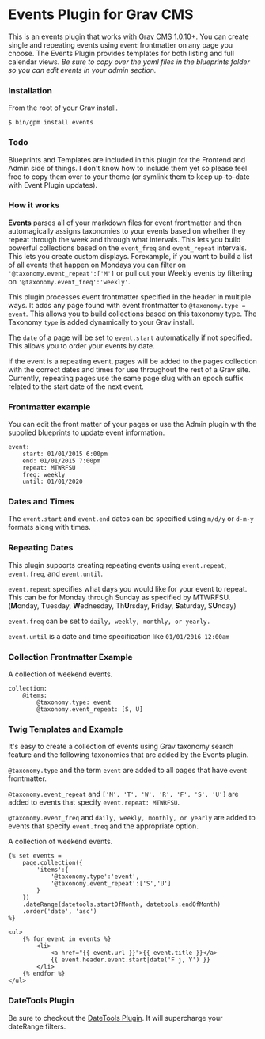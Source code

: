 # Events Plugin for Grav CMS

This is an events plugin that works with [Grav CMS](http://getgrav.org)  1.0.10+. You can create single and repeating events using `event` frontmatter on any page you choose. The Events Plugin provides templates for both listing and full calendar views. *Be sure to copy over the yaml files in the blueprints folder so you can edit events in your admin section.*

### Installation

From the root of your Grav install.

```
$ bin/gpm install events
```

### Todo

Blueprints and Templates are included in this plugin for the Frontend and Admin side of things. I don't know how to include them yet so please feel free to copy them over to your theme (or symlink them to keep up-to-date with Event Plugin updates).

### How it works

**Events** parses all of your markdown files for event frontmatter and then automagically assigns taxonomies to your events based on whether they repeat through the week and through what intervals. This lets you build powerful collections based on the `event_freq` and `event_repeat` intervals. This lets you create custom displays. Forexample, if you want to build a list of all events that happen on Mondays you can filter on `'@taxonomy.event_repeat':['M']` or pull out your Weekly events by filtering on `'@taxonomy.event_freq':'weekly'`. 

This plugin processes event frontmatter specified in the header in multiple ways. It adds any page found with event frontmatter to `@taxonomy.type = event`. This allows you to build collections based on this taxonomy type. The Taxonomy `type` is added dynamically to your Grav install. 

The `date` of a page will be set to `event.start` automatically if not specified. This allows you to order your events by date.

If the event is a repeating event, pages will be added to the pages collection with the correct dates and times for use throughout the rest of a Grav site. Currently, repeating pages use the same page slug with an epoch suffix related to the start date of the next event.

### Frontmatter example

You can edit the front matter of your pages or use the Admin plugin with the supplied blueprints to update event information.

```
event:
    start: 01/01/2015 6:00pm
    end: 01/01/2015 7:00pm
    repeat: MTWRFSU
    freq: weekly
    until: 01/01/2020
```

### Dates and Times

The `event.start` and `event.end` dates can be specified using `m/d/y` or `d-m-y` formats along with times.

### Repeating Dates

This plugin supports creating repeating events using `event.repeat`, `event.freq`, and `event.until`. 

`event.repeat` specifies what days you would like for your event to repeat. This can be for Monday through Sunday as specified by MTWRFSU. (**M**onday, **T**uesday, **W**ednesday, Th**U**rsday, **F**riday, **S**aturday, S**U**nday)

`event.freq` can be set to `daily, weekly, monthly, or yearly.`

`event.until` is a date and time specification like `01/01/2016 12:00am`

### Collection Frontmatter Example

A collection of weekend events.

```
collection:
    @items:
        @taxonomy.type: event
        @taxonomy.event_repeat: [S, U]
```

### Twig Templates and Example

It's easy to create a collection of events using Grav taxonomy search feature and the following taxonomies that are added by the Events plugin.

`@taxonomy.type` and the term `event` are added to all pages that have `event` frontmatter.

`@taxonomy.event_repeat` and `['M', 'T', 'W', 'R', 'F', 'S', 'U']` are added to events that specify `event.repeat: MTWRFSU`.

`@taxonomy.event_freq` and `daily, weekly, monthly, or yearly` are added to events that specify `event.freq` and the appropriate option.

A collection of weekend events.

```
{% set events = 
    page.collection({
        'items':{
            '@taxonomy.type':'event',
            '@taxonomy.event_repeat':['S','U']
        }
    })
    .dateRange(datetools.startOfMonth, datetools.endOfMonth)
    .order('date', 'asc')
%}

<ul>
    {% for event in events %}
        <li>
            <a href="{{ event.url }}">{{ event.title }}</a> 
            {{ event.header.event.start|date('F j, Y') }}
        </li>
    {% endfor %}
</ul>
``` 

### DateTools Plugin

Be sure to checkout the [DateTools Plugin](https://github.com/kalebheitzman/grav-plugin-datetools). It will supercharge your dateRange filters.